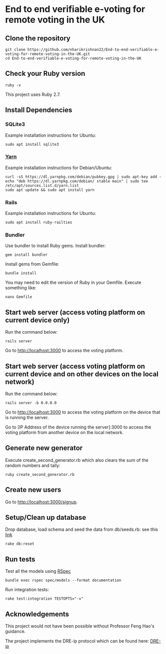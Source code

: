 # End to end verifiable e-voting for remote voting in the UK

## Clone the repository
```
git clone https://github.com/nharikrishnan22/End-to-end-verifiable-e-voting-for-remote-voting-in-the-UK.git
cd End-to-end-verifiable-e-voting-for-remote-voting-in-the-UK
```

## Check your Ruby version
```
ruby -v
```
This project uses Ruby 2.7.

## Install Dependencies
### SQLite3
Example installation instructions for Ubuntu:
```
sudo apt install sqlite3
```

### [Yarn](https://classic.yarnpkg.com/en/)
Example installation instructions for Debian/Ubuntu:
```
curl -sS https://dl.yarnpkg.com/debian/pubkey.gpg | sudo apt-key add -
echo "deb https://dl.yarnpkg.com/debian/ stable main" | sudo tee /etc/apt/sources.list.d/yarn.list
sudo apt update && sudo apt install yarn
```

### Rails
Example installation instructions for Ubuntu:
```
sudo apt install ruby-railties
```

### Bundler
Use bundler to install Ruby gems. Install bundler:
```
gem install bundler
```
Install gems from Gemfile:
```
bundle install
```
You may need to edit the version of Ruby in your Gemfile. Execute something like:
```
nano Gemfile
```


## Start web server (access voting platform on current device only)
Run the command below:
```
rails server
```
Go to [http://localhost:3000](http://localhost:3000) to access the voting platform.


## Start web server (access voting platform on current device and on other devices on the local network)
Run the command below:
```
rails server -b 0.0.0.0 
```
Go to [http://localhost:3000](http://localhost:3000) to access the voting platform on the device that is running the server.

Go to [IP Address of the device running the server]:3000 to access the voting platform from another device on the local network.


## Generate new generator 
Execute create_second_generator.rb which also clears the sum of the random numbers and tally:
```
ruby create_second_generator.rb
```

## Create new users
Go to [http://localhost:3000/signup](http://localhost:3000/signup).


## Setup/Clean up database 
Drop database, load schema and seed the data from db/seeds.rb: see this [link](https://dev.to/neshaz/how-to-use-rake-db-commands-in-the-correct-way--50o2)
```
rake db:reset
```


## Run tests
Test all the models using [RSpec](https://github.com/rspec/rspec-rails)
```
bundle exec rspec spec/models --format documentation
```
Run integration tests:
```
rake test:integration TESTOPTS="-v"
```


## Acknowledgements
This project would not have been possible without Professor Feng Hao's guidance.

The project implements the DRE-ip protocol which can be found here: [DRE-ip](https://eprint.iacr.org/2016/670.pdf)
